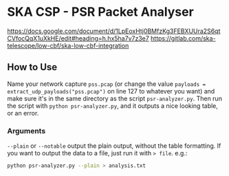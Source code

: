 # SKA CSP - PSR Packet Analyser

https://docs.google.com/document/d/1LpEoxHtj0BMfzKg3FEBXUUra2S6qtCVfocQqX1uXkHE/edit#heading=h.hx5ha7v7z3e7
https://gitlab.com/ska-telescope/low-cbf/ska-low-cbf-integration

## How to Use

Name your network capture `pss.pcap` (or change the value `payloads = extract_udp_payloads("pss.pcap")` on line 127 to whatever you want) and make sure it's in the same directory as the script `psr-analyzer.py`. Then run the script with `python psr-analyzer.py`, and it outputs a nice looking table, or an error.

### Arguments

`--plain` or `--notable` output the plain output, without the table formatting.
If you want to output the data to a file, just run it with `> file`. e.g.:
```bash
python psr-analyzer.py --plain > analysis.txt
```
